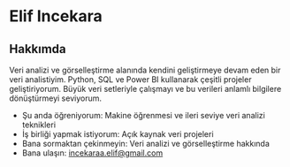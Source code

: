 # Elif Incekara

## Hakkımda
Veri analizi ve görselleştirme alanında kendini geliştirmeye devam eden bir veri analistiyim. Python, SQL ve Power BI kullanarak çeşitli projeler geliştiriyorum. Büyük veri setleriyle çalışmayı ve bu verileri anlamlı bilgilere dönüştürmeyi seviyorum.

- Şu anda öğreniyorum: Makine öğrenmesi ve ileri seviye veri analizi teknikleri
- İş birliği yapmak istiyorum: Açık kaynak veri projeleri
- Bana sormaktan çekinmeyin: Veri analizi ve görselleştirme hakkında
- Bana ulaşın: incekaraa.elif@gmail.com
